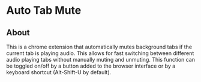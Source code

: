 # Auto Tab Mute

## About

This is a chrome extension that automatically mutes background tabs if the current tab is playing audio. This allows for fast switching between different audio playing tabs without manually muting and unmuting. This function can be toggled on/off by a button added to the browser interface or by a keyboard shortcut (Alt-Shift-U by default).
